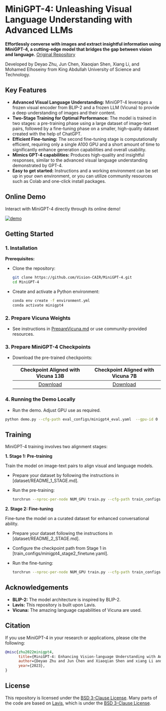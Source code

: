 # MiniGPT-4: Unleashing Visual Language Understanding with Advanced LLMs

**Effortlessly converse with images and extract insightful information using MiniGPT-4, a cutting-edge model that bridges the gap between vision and language.**  [Original Repository](https://github.com/RiseInRose/MiniGPT-4-ZH)

Developed by Deyao Zhu, Jun Chen, Xiaoqian Shen, Xiang Li, and Mohamed Elhoseiny from King Abdullah University of Science and Technology.

## Key Features

*   **Advanced Visual Language Understanding:** MiniGPT-4 leverages a frozen visual encoder from BLIP-2 and a frozen LLM (Vicuna) to provide a deep understanding of images and their content.
*   **Two-Stage Training for Optimal Performance:** The model is trained in two stages: a pre-training phase using a large dataset of image-text pairs, followed by a fine-tuning phase on a smaller, high-quality dataset created with the help of ChatGPT.
*   **Efficient Fine-tuning:** The second fine-tuning stage is computationally efficient, requiring only a single A100 GPU and a short amount of time to significantly enhance generation capabilities and overall usability.
*   **Mimics GPT-4 capabilities:** Produces high-quality and insightful responses, similar to the advanced visual language understanding demonstrated by GPT-4.
*   **Easy to get started:** Instructions and a working environment can be set up in your own environment, or you can utilize community resources such as Colab and one-click install packages.

## Online Demo

Interact with MiniGPT-4 directly through its online demo!

[![demo](figs/online_demo.png)](https://minigpt-4.github.io)

## Getting Started

### 1. Installation

**Prerequisites:**
*   Clone the repository:
    ```bash
    git clone https://github.com/Vision-CAIR/MiniGPT-4.git
    cd MiniGPT-4
    ```
*   Create and activate a Python environment:
    ```bash
    conda env create -f environment.yml
    conda activate minigpt4
    ```

### 2. Prepare Vicuna Weights

  *  See instructions in [PrepareVicuna.md](PrepareVicuna.md) or use community-provided resources.

### 3. Prepare MiniGPT-4 Checkpoints

*   Download the pre-trained checkpoints:

    |                                Checkpoint Aligned with Vicuna 13B                                |                               Checkpoint Aligned with Vicuna 7B                                |
    :------------------------------------------------------------------------------------------------:|:----------------------------------------------------------------------------------------------:
     [Download](https://drive.google.com/file/d/1a4zLvaiDBr-36pasffmgpvH5P7CKmpze/view?usp=share_link) | [Download](https://drive.google.com/file/d/1RY9jV0dyqLX-o38LrumkKRh6Jtaop58R/view?usp=sharing)

### 4. Running the Demo Locally

*   Run the demo.  Adjust GPU use as required.

```bash
python demo.py --cfg-path eval_configs/minigpt4_eval.yaml  --gpu-id 0
```

## Training

MiniGPT-4 training involves two alignment stages:

**1. Stage 1: Pre-training**

Train the model on image-text pairs to align visual and language models.

*   Prepare your dataset by following the instructions in [dataset/README_1_STAGE.md].
*   Run the pre-training:

    ```bash
    torchrun --nproc-per-node NUM_GPU train.py --cfg-path train_configs/minigpt4_stage1_pretrain.yaml
    ```

**2. Stage 2: Fine-tuning**

Fine-tune the model on a curated dataset for enhanced conversational ability.

*   Prepare your dataset following the instructions in [dataset/README_2_STAGE.md].
*   Configure the checkpoint path from Stage 1 in [train_configs/minigpt4_stage2_finetune.yaml].
*   Run the fine-tuning:

    ```bash
    torchrun --nproc-per-node NUM_GPU train.py --cfg-path train_configs/minigpt4_stage2_finetune.yaml
    ```

## Acknowledgements

*   **BLIP-2:** The model architecture is inspired by BLIP-2.
*   **Lavis:** This repository is built upon Lavis.
*   **Vicuna:** The amazing language capabilities of Vicuna are used.

## Citation

If you use MiniGPT-4 in your research or applications, please cite the following:

```bibtex
@misc{zhu2022minigpt4,
      title={MiniGPT-4: Enhancing Vision-language Understanding with Advanced Large Language Models},
      author={Deyao Zhu and Jun Chen and Xiaoqian Shen and xiang Li and Mohamed Elhoseiny},
      year={2023},
}
```

## License

This repository is licensed under the [BSD 3-Clause License](LICENSE.md). Many parts of the code are based on [Lavis](https://github.com/salesforce/LAVIS), which is under the [BSD 3-Clause License](LICENSE_Lavis.md).